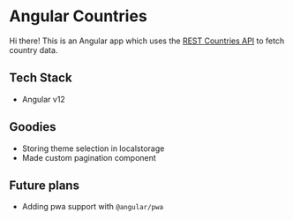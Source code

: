 # Angular Countries

Hi there!
This is an Angular app which uses the [REST Countries API](https://restcountries.com/) to fetch country data.

## Tech Stack

- Angular v12

## Goodies

- Storing theme selection in localstorage
- Made custom pagination component

## Future plans

- Adding pwa support with `@angular/pwa`

